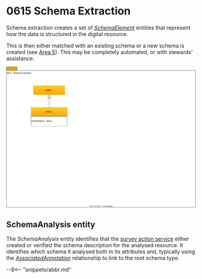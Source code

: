 
<!-- SPDX-License-Identifier: CC-BY-4.0 -->
<!-- Copyright Contributors to the ODPi Egeria project. -->

# 0615 Schema Extraction

Schema extraction creates a set of [*SchemaElement*](/types/5/0501-Schema-Elements) entities that represent how the data is structured in the digital resource. 

This is then either matched with an existing schema or a new schema is created (see [Area 5](/types/5)). This may be completely automated, or with stewards' assistance.

![UML](0615-Schema-Extraction.svg)

## SchemaAnalysis entity

The *SchemaAnalysis* entity identifies that the [survey action service](/concepts/survey-action-service) either created or verified the schema description for the analysed resource.  It identifies which schema it analysed both in its attributes and, typically using the [*AssociatedAnnotation*](/types/6/0610-Annotations) relationship to link to the root schema type.

--8<-- "snippets/abbr.md"